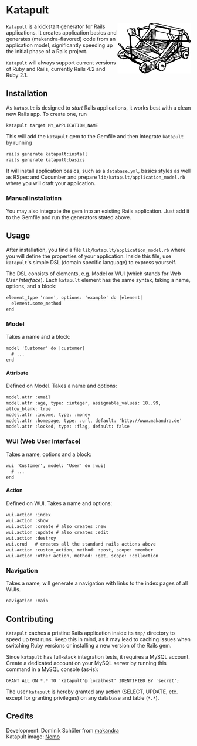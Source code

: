# Katapult

<img src="katapult.png" width="200px" align="right" />


`Katapult` is a kickstart generator for Rails applications. It creates
application basics and generates (makandra-flavored) code from an application
model, significantly speeding up the initial phase of a Rails project.

`Katapult` will always support current versions of Ruby and Rails, currently
Rails 4.2 and Ruby 2.1.


## Installation

As `katapult` is designed to *start* Rails applications, it works best with a
clean new Rails app. To create one, run

    katapult target MY_APPLICATION_NAME

This will add the `katapult` gem to the Gemfile and then integrate `katapult`
by running

    rails generate katapult:install
    rails generate katapult:basics


It will install application basics, such as a `database.yml`, basics styles as
well as RSpec and Cucumber and prepare `lib/katapult/application_model.rb`
where you will draft your application.

### Manual installation
You may also integrate the gem into an existing Rails application. Just add it to the Gemfile and run the generators stated above.


## Usage

After installation, you find a file `lib/katapult/application_model.rb` where
you will define the properties of your application. Inside this file, use
`katapult`'s simple DSL (domain specific language) to express yourself.

The DSL consists of elements, e.g. Model or WUI (which stands for *Web User
Interface*). Each `katapult` element has the same syntax, taking a name,
options, and a block:

    element_type 'name', options: 'example' do |element|
      element.some_method
    end


### Model
Takes a name and a block:

    model 'Customer' do |customer|
      # ...
    end


#### Attribute
Defined on Model. Takes a name and options:

    model.attr :email
    model.attr :age, type: :integer, assignable_values: 18..99, allow_blank: true
    model.attr :income, type: :money
    model.attr :homepage, type: :url, default: 'http://www.makandra.de'
    model.attr :locked, type: :flag, default: false


### WUI (Web User Interface)
Takes a name, options and a block:

    wui 'Customer', model: 'User' do |wui|
      # ...
    end


#### Action
Defined on WUI. Takes a name and options:

    wui.action :index
    wui.action :show
    wui.action :create # also creates :new
    wui.action :update # also creates :edit
    wui.action :destroy
    wui.crud   # creates all the standard rails actions above
    wui.action :custom_action, method: :post, scope: :member
    wui.action :other_action, method: :get, scope: :collection


### Navigation
Takes a name, will generate a navigation with links to the index pages of all
WUIs.

    navigation :main


## Contributing

<!-- 1. Fork it ( http://github.com/<my-github-username>/katapult/fork )
2. Create your feature branch (`git checkout -b my-new-feature`)
3. Commit your changes (`git commit -am 'Add some feature'`)
4. Push to the branch (`git push origin my-new-feature`)
5. Create new Pull Request -->

`Katapult` caches a pristine Rails application inside its `tmp/` directory to
speed up test runs. Keep this in mind, as it may lead to caching issues when
switching Ruby versions or installing a new version of the Rails gem.

Since `katapult` has full-stack integration tests, it requires a MySQL account.
Create a dedicated account on your MySQL server by running this command in a
MySQL console (as-is):

    GRANT ALL ON *.* TO 'katapult'@'localhost' IDENTIFIED BY 'secret';

The user `katapult` is hereby granted any action (SELECT, UPDATE, etc. except
for granting privileges) on any database and table (`*.*`).


## Credits

Development: Dominik Schöler from [makandra](makandra.com)<br />
Katapult image: [Nemo](http://pixabay.com/de/katapult-30061)

